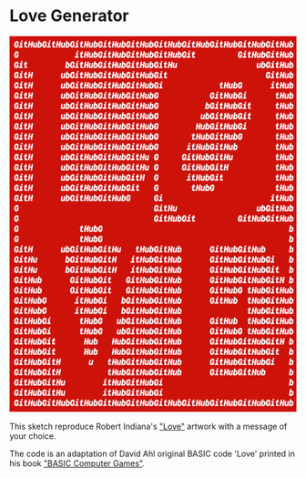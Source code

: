 # Love Generator

<img src="github-love.png" width="640" height="660">

This sketch reproduce Robert Indiana's ["Love"](https://en.wikipedia.org/wiki/Love_(image))
artwork with a message of your choice.

The code is an adaptation of David Ahl original BASIC code 'Love' printed in his book ["BASIC Computer Games"](https://en.wikipedia.org/wiki/BASIC_Computer_Games).